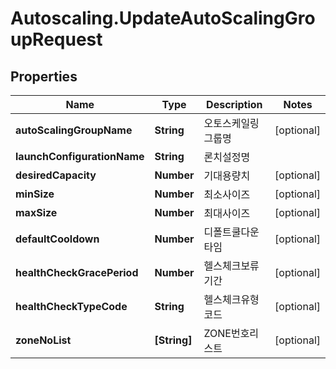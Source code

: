 # Autoscaling.UpdateAutoScalingGroupRequest

## Properties
Name | Type | Description | Notes
------------ | ------------- | ------------- | -------------
**autoScalingGroupName** | **String** | 오토스케일링그룹명 | [optional] 
**launchConfigurationName** | **String** | 론치설정명 | 
**desiredCapacity** | **Number** | 기대용량치 | [optional] 
**minSize** | **Number** | 최소사이즈 | [optional] 
**maxSize** | **Number** | 최대사이즈 | [optional] 
**defaultCooldown** | **Number** | 디폴트쿨다운타임 | [optional] 
**healthCheckGracePeriod** | **Number** | 헬스체크보류기간 | [optional] 
**healthCheckTypeCode** | **String** | 헬스체크유형코드 | [optional] 
**zoneNoList** | **[String]** | ZONE번호리스트 | [optional] 


